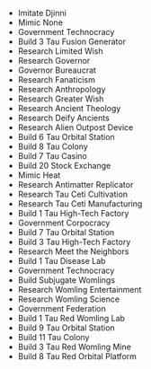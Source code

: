 - Imitate Djinni
- Mimic None
- Government Technocracy
- Build 3 Tau Fusion Generator
- Research Limited Wish
- Research Governor
- Governor Bureaucrat
- Research Fanaticism
- Research Anthropology
- Research Greater Wish
- Research Ancient Theology
- Research Deify Ancients
- Research Alien Outpost Device
- Build 6 Tau Orbital Station
- Build 8 Tau Colony
- Build 7 Tau Casino
- Build 20 Stock Exchange
- Mimic Heat
- Research Antimatter Replicator
- Research Tau Ceti Cultivation
- Research Tau Ceti Manufacturing
- Build 1 Tau High-Tech Factory
- Government Corpocracy
- Build 7 Tau Orbital Station
- Build 3 Tau High-Tech Factory
- Research Meet the Neighbors
- Build 1 Tau Disease Lab
- Government Technocracy
- Build Subjugate Womlings
- Research Womling Entertainment
- Research Womling Science
- Government Federation
- Build 1 Tau Red Womling Lab
- Build 9 Tau Orbital Station
- Build 11 Tau Colony
- Build 3 Tau Red Womling Mine
- Build 8 Tau Red Orbital Platform
